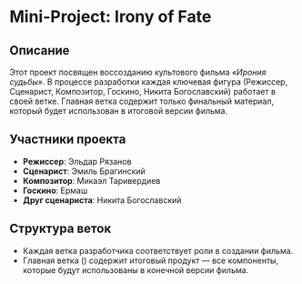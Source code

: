# Mini-Project: Irony of Fate

## Описание
Этот проект посвящен воссозданию культового фильма *«Ирония судьбы»*. В процессе разработки каждая ключевая фигура (Режиссер, Сценарист, Композитор, Госкино, Никита Богославский) работает в своей ветке. Главная ветка содержит только финальный материал, который будет использован в итоговой версии фильма.

## Участники проекта
- **Режиссер**: Эльдар Рязанов
- **Сценарист**: Эмиль Брагинский
- **Композитор**: Микаэл Таривердиев
- **Госкино**: Ермаш
- **Друг сценариста**: Никита Богославский

## Структура веток
- Каждая ветка разработчика соответствует роли в создании фильма.
- Главная ветка () содержит итоговый продукт — все компоненты, которые будут использованы в конечной версии фильма.

